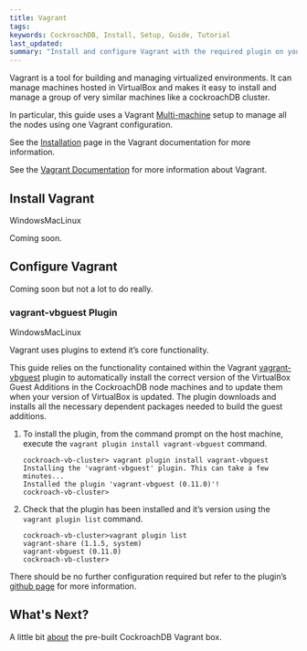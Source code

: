 ```yaml
---
title: Vagrant
tags: 
keywords: CockroachDB, Install, Setup, Guide, Tutorial
last_updated: 
summary: "Install and configure Vagrant with the required plugin on your host machine."
---
```


Vagrant is a tool for building and managing virtualized environments. It can manage machines hosted in VirtualBox and makes it easy to install and manage a group of very similar machines like a cockroachDB cluster.

In particular, this guide uses a Vagrant [Multi-machine](https://www.vagrantup.com/docs/multi-machine/) setup to manage all the nodes using one Vagrant configuration.

See the [Installation](https://www.vagrantup.com/docs/installation/) page in the Vagrant documentation for more information.

See the [Vagrant Documentation](https://www.vagrantup.com/docs/) for more information about Vagrant.


## Install Vagrant
<span class="label label-info">Windows</span><span class="label label-success">Mac</span><span class="label label-warning">Linux</span>

Coming soon.


## Configure Vagrant

Coming soon but not a lot to do really.


### vagrant-vbguest Plugin
<span class="label label-info">Windows</span><span class="label label-success">Mac</span><span class="label label-warning">Linux</span>

Vagrant uses plugins to extend it’s core functionality.

This guide relies on the functionality contained within the Vagrant [vagrant-vbguest](https://github.com/dotless-de/vagrant-vbguest) plugin to automatically install the correct version of the VirtualBox Guest Additions in the CockroachDB node machines and to update them when your version of VirtualBox is updated. The plugin downloads and installs all the necessary dependent packages needed to build the guest additions.

1. To install the plugin, from the command prompt on the host machine, execute the `vagrant plugin install vagrant-vbguest` command.

   ```Shell
   cockroach-vb-cluster> vagrant plugin install vagrant-vbguest
   Installing the 'vagrant-vbguest' plugin. This can take a few minutes...
   Installed the plugin 'vagrant-vbguest (0.11.0)'!
   cockroach-vb-cluster>
   ```

2. Check that the plugin has been installed and it’s version using the `vagrant plugin list` command.

   ```Shell
   cockroach-vb-cluster>vagrant plugin list
   vagrant-share (1.1.5, system)
   vagrant-vbguest (0.11.0)
   cockroach-vb-cluster>
   ```
There should be no further configuration required but refer to the plugin’s [github page](https://github.com/dotless-de/vagrant-vbguest) for more information.


## What's Next?

A little bit [about](cockroach-vb-cluster_about_base_box) the pre-built CockroachDB Vagrant box.


